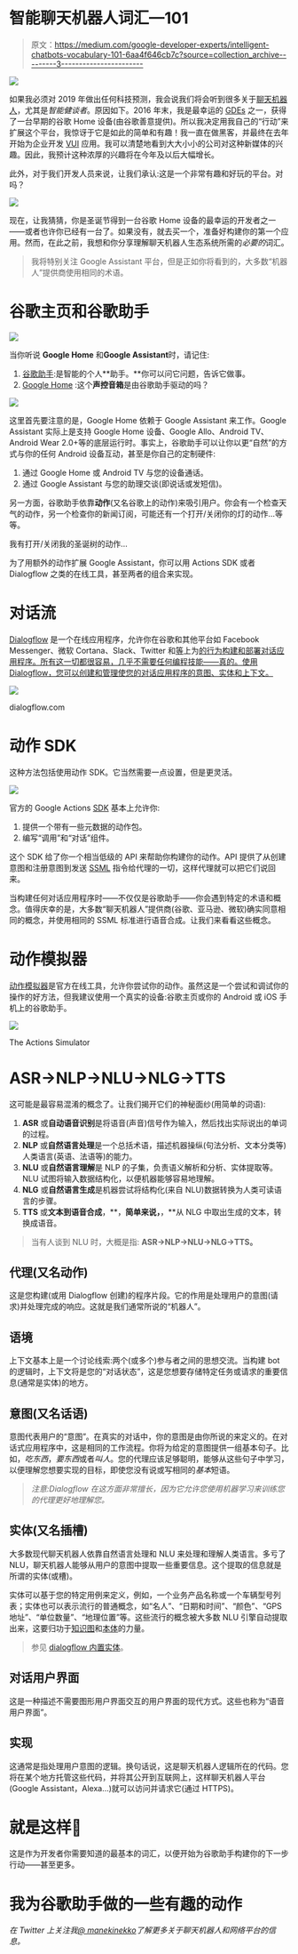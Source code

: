 # 智能聊天机器人词汇—101

> 原文：<https://medium.com/google-developer-experts/intelligent-chatbots-vocabulary-101-6aa4f646cb7c?source=collection_archive---------3----------------------->

![](img/128a26cc3778fe4b090f98563d00b582.png)

如果我必须对 2019 年做出任何科技预测，我会说我们将会听到很多关于[聊天机器人](https://chatbotslife.com/)，尤其是*智能健谈者*。原因如下。2016 年末，我是最幸运的 [GDEs](https://developers.google.com/experts/people/wassim-chegham) 之一，获得了一台早期的谷歌 Home 设备(由谷歌善意提供)。所以我决定用我自己的“行动”来扩展这个平台，我惊讶于它是如此的简单和有趣！我一直在做黑客，并最终在去年开始为企业开发 [VUI](https://developers.google.com/actions/design/) 应用。我可以清楚地看到大大小小的公司对这种新媒体的兴趣。因此，我预计这种浓厚的兴趣将在今年及以后大幅增长。

此外，对于我们开发人员来说，让我们承认:这是一个非常有趣和好玩的平台。对吗？

![](img/586f88f1ae1cb5b969d32db8265751c7.png)

现在，让我猜猜，你是圣诞节得到一台谷歌 Home 设备的最幸运的开发者之一——或者也许你已经有一台了。如果没有，就去买一个，准备好构建你的第一个应用。然而，在此之前，我想和你分享理解聊天机器人生态系统所需的*必要的*词汇。

> 我将特别关注 Google Assistant 平台，但是正如你将看到的，大多数“机器人”提供商使用相同的术语。

# 谷歌主页和谷歌助手

![](img/9130c1c628167540b50a12486a8ec8bb.png)

当你听说 **Google Home** 和**Google Assistant**时，请记住:

1.  [谷歌助手](https://assistant.google.com/):是智能的个人**助手。**你可以问它问题，告诉它做事。
2.  [Google Home](https://madeby.google.com/home/) :这个**声控音箱**是由谷歌助手驱动的吗？

![](img/3a7ec828b44f1f4b9f7300564857cc09.png)

这里首先要注意的是，Google Home 依赖于 Google Assistant 来工作。Google Assistant 实际上是支持 Google Home 设备、Google Allo、Android TV、Android Wear 2.0+等的底层运行时。事实上，谷歌助手可以让你以更“自然”的方式与你的任何 Android 设备互动，甚至是你自己的定制硬件:

1.  通过 Google Home 或 Android TV 与您的设备通话。
2.  通过 Google Assistant 与您的助理交谈(即说话或发短信)。

另一方面，谷歌助手依靠**动作**(又名谷歌上的动作)来吸引用户。你会有一个检查天气的动作，另一个检查你的新闻订阅，可能还有一个打开/关闭你的灯的动作…等等。

我有打开/关闭我的圣诞树的动作…

为了用额外的动作扩展 Google Assistant，你可以用 Actions SDK 或者 Dialogflow 之类的在线工具，甚至两者的组合来实现。

# 对话流

[Dialogflow](https://dialogflow.com/) 是一个在线应用程序，允许你在谷歌和其他平台如 Facebook Messenger、微软 Cortana、Slack、Twitter 和[等](https://dialogflow.com/docs/integrations/)上为[的行为构建和部署对话应用程序。所有这一切都很容易，几乎不需要任何编程技能——真的。使用 Dialogflow，您可以创建和管理使您的对话应用程序的意图、实体和上下文。](https://developers.google.com/actions/)

![](img/ae12b2bbc6485679b9e21e284db34fdb.png)

dialogflow.com

# 动作 SDK

这种方法包括使用动作 SDK。它当然需要一点设置，但是更灵活。

![](img/c96a4f91ee2da69d792f1f83eb5e2fd2.png)

官方的 Google Actions [SDK](https://developers.google.com/actions/develop/sdk/) 基本上允许你:

1.  提供一个带有一些元数据的动作包。
2.  编写“调用”和“对话”组件。

这个 SDK 给了你一个相当低级的 API 来帮助你构建你的动作。API 提供了从创建意图和注册意图到发送 [SSML](https://www.w3.org/TR/speech-synthesis/) 指令给代理的一切，这样代理就可以把它们说回来。

当构建任何对话应用程序时——不仅仅是谷歌助手——你会遇到特定的术语和概念。值得庆幸的是，大多数“聊天机器人”提供商(谷歌、亚马逊、微软)确实同意相同的概念，并使用相同的 SSML 标准进行语音合成。让我们来看看这些概念。

# 动作模拟器

[动作模拟器](https://developers.google.com/actions/tools/simulator)是官方在线工具，允许你尝试你的动作。虽然这是一个尝试和调试你的操作的好方法，但我建议使用一个真实的设备:谷歌主页或你的 Android 或 iOS 手机上的谷歌助手。

![](img/007c278190593e5339ac57dd4bc7ef25.png)

The Actions Simulator

# **ASR→NLP→NLU→NLG→TTS**

这可能是最容易混淆的概念了。让我们揭开它们的神秘面纱(用简单的词语):

1.  **ASR** 或**自动语音识别**是将语音(声音)信号作为输入，然后找出实际说出的单词的过程。
2.  **NLP** 或**自然语言处理**是一个总括术语，描述机器操纵(句法分析、文本分类等)人类语言(英语、法语等)的能力。
3.  **NLU** 或**自然语言理解**是 NLP 的子集，负责语义解析和分析、实体提取等。NLU 试图将输入数据结构化，以便机器能够容易地理解。
4.  **NLG** 或**自然语言生成**是机器尝试将结构化(来自 NLU)数据转换为人类可读语言的步骤。
5.  **TTS** 或**文本到语音合成**，**，**简单来说，**，**从 NLG 中取出生成的文本，转换成语音。

> 当有人谈到 NLU 时，大概是指: **ASR→NLP→NLU→NLG→TTS。**

## 代理(又名动作)

这是您构建(或用 Dialogflow 创建)的程序片段。它的作用是处理用户的意图(请求)并处理完成的响应。这就是我们通常所说的“机器人”。

## 语境

上下文基本上是一个讨论线索:两个(或多个)参与者之间的思想交流。当构建 bot 的逻辑时，上下文将是您的“对话状态”，这是您想要存储特定任务或请求的重要信息(通常是实体)的地方。

## 意图(又名话语)

意图代表用户的“意图”。在真实的对话中，你的意图是由你所说的来定义的。在对话式应用程序中，这是相同的工作流程。你将为给定的意图提供一组基本句子。比如，*吃东西*，*要东西*或者*叫人*。您的代理应该足够聪明，能够从这些句子中学习，以便理解您想要实现的目标，即使您没有说或写相同的*基本*短语。

> *注意:Dialogflow 在这方面非常擅长，因为它允许您使用机器学习来训练您的代理更好地理解您。*

## 实体(又名插槽)

大多数现代聊天机器人依靠自然语言处理和 NLU 来处理和理解人类语言。多亏了 NLU，聊天机器人能够从用户的意图中提取一些重要信息。这个提取的信息就是所谓的实体(或槽)。

实体可以基于您的特定用例来定义，例如，一个业务产品名称或一个车辆型号列表；实体也可以表示流行的普通概念，如“名人”、“日期和时间”、“颜色”、“GPS 地址”、“单位数量”、“地理位置”等。这些流行的概念被大多数 NLU 引擎自动提取出来，这要归功于[知识图](https://www.google.com/intl/bn/insidesearch/features/search/knowledge.html)和[本体](https://protege.stanford.edu/publications/ontology_development/ontology101-noy-mcguinness.html)的力量。

> 参见 [dialogflow 内置实体](https://dialogflow.com/docs/reference/system-entities)。

## 对话用户界面

这是一种描述不需要图形用户界面交互的用户界面的现代方式。这些也称为“语音用户界面”。

## 实现

这通常是指处理用户意图的逻辑。换句话说，这是聊天机器人逻辑所在的代码。您将在某个地方托管这些代码，并将其公开到互联网上，这样聊天机器人平台(Google Assistant，Alexa…)就可以访问并请求它(通过 HTTPS)。

# 就是这样🤖

这是作为开发者你需要知道的最基本的词汇，以便开始为谷歌助手构建你的下一步行动——甚至更多。

# 我为谷歌助手做的一些有趣的动作

*在 Twitter 上关注我*[*@ manekinekko*](https://twitter.com/manekinekko)*了解更多关于聊天机器人和网络平台的信息。*